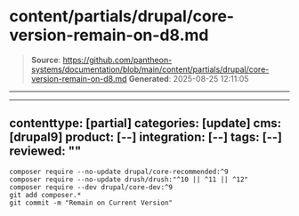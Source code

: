 # content/partials/drupal/core-version-remain-on-d8.md

> **Source**: https://github.com/pantheon-systems/documentation/blob/main/content/partials/drupal/core-version-remain-on-d8.md
> **Generated**: 2025-08-25 12:11:05

---

---
contenttype: [partial]
categories: [update]
cms: [drupal9]
product: [--]
integration: [--]
tags: [--]
reviewed: ""
---

  ```bash{promptUser:user}
  composer require --no-update drupal/core-recommended:^9
  composer require --no-update drush/drush:"^10 || ^11 || ^12"
  composer require --dev drupal/core-dev:^9
  git add composer.*
  git commit -m "Remain on Current Version"
  ```
